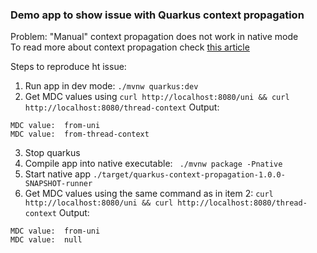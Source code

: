 ### Demo app to show issue with Quarkus context propagation
Problem: "Manual" context propagation does not work in native mode  
To read more about context propagation check [this article](https://quarkus.io/guides/context-propagation)

Steps to reproduce ht issue:
1. Run app in dev mode: `./mvnw quarkus:dev`
2. Get MDC values using `curl http://localhost:8080/uni && curl http://localhost:8080/thread-context`
Output:
```
MDC value:  from-uni
MDC value:  from-thread-context
```
3. Stop quarkus
4. Compile app into native executable: ` ./mvnw package -Pnative`
5. Start native app `./target/quarkus-context-propagation-1.0.0-SNAPSHOT-runner`
6. Get MDC values using the same command as in item 2: `curl http://localhost:8080/uni && curl http://localhost:8080/thread-context`
Output:
```
MDC value:  from-uni
MDC value:  null
```
